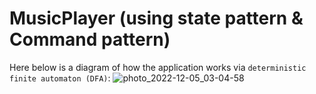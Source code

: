 # MusicPlayer (using state pattern & Command pattern)

Here below is a diagram of how the application works via `deterministic finite automaton (DFA)`:
![photo_2022-12-05_03-04-58](https://user-images.githubusercontent.com/53911534/205524213-63cfd401-84b1-4994-972f-e45324f66624.jpg)
